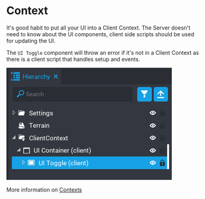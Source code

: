 # Context

It's good habit to put all your UI into a Client Context.  The Server doesn't need to know about the UI components, client side scripts should be used for updating the UI.

The `UI Toggle` component will throw an error if it's not in a Client Context as there is a client script that handles setup and events.

![](images/2.png)

More information on [Contexts](https://docs.coregames.com/api/contexts/#contexts)